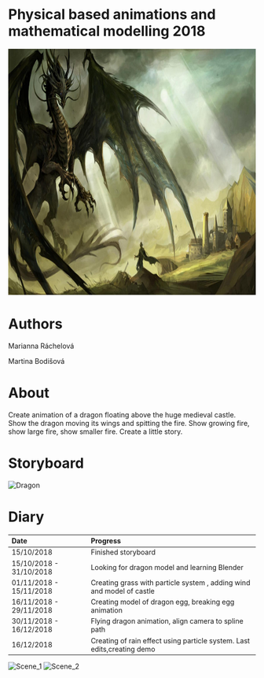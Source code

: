 # Physical based animations and mathematical modelling 2018

<img src="Fantasy-dragon-wallpaper.jpg" alt="Dragon" height="500" width="1000">

# Authors

Marianna Ráchelová

Martina Bodišová

# About

Create animation of a dragon floating above the huge medieval castle. Show the dragon moving its
wings and spitting the fire. Show growing fire, show large fire, show smaller fire. Create a little story.

# Storyboard

![Dragon](http://marianni.github.io/dragon/storyboard.jpg)

# Diary

| Date                    | Progress                                                               | 
|:------------------------|:-----------------------------------------------------------------------|
| 15/10/2018              | Finished storyboard                                                    | 
| 15/10/2018 - 31/10/2018 | Looking for dragon model and learning Blender                          | 
| 01/11/2018 - 15/11/2018 | Creating grass with particle system , adding wind and model of castle  |
| 16/11/2018 - 29/11/2018 | Creating model of dragon egg, breaking egg animation                   |
| 30/11/2018 - 16/12/2018 | Flying dragon animation, align camera to spline path                   |
| 16/12/2018              | Creating of rain effect using particle system. Last edits,creating demo|   

![Scene_1](http://marianni.github.io/dragon/scene_1.png)
![Scene_2](http://marianni.github.io/dragon/scene_2.png)
